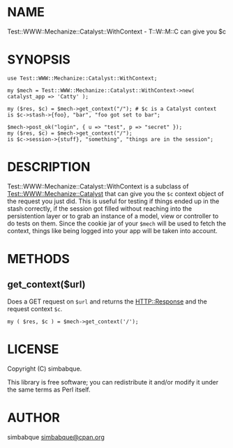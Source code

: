# NAME

Test::WWW::Mechanize::Catalyst::WithContext - T::W::M::C can give you $c

# SYNOPSIS

    use Test::WWW::Mechanize::Catalyst::WithContext;

    my $mech = Test::WWW::Mechanize::Catalyst::WithContext->new( catalyst_app => 'Catty' );

    my ($res, $c) = $mech->get_context("/"); # $c is a Catalyst context
    is $c->stash->{foo}, "bar", "foo got set to bar";

    $mech->post_ok("login", { u => "test", p => "secret" });
    my ($res, $c) = $mech->get_context("/");
    is $c->session->{stuff}, "something", "things are in the session";

# DESCRIPTION

Test::WWW::Mechanize::Catalyst::WithContext is a subclass of [Test::WWW::Mechanize::Catalyst](https://metacpan.org/pod/Test::WWW::Mechanize::Catalyst)
that can give you the `$c` context object of the request you just did. This is useful for
testing if things ended up in the stash correctly, if the session got filled without reaching
into the persistention layer or to grab an instance of a model, view or controller to do tests
on them. Since the cookie jar of your `$mech` will be used to fetch the context, things
like being logged into your app will be taken into account.

# METHODS

## get\_context($url)

Does a GET request on `$url` and returns the [HTTP::Response](https://metacpan.org/pod/HTTP::Response) and the request context `$c`.

    my ( $res, $c ) = $mech->get_context('/');
    

# LICENSE

Copyright (C) simbabque.

This library is free software; you can redistribute it and/or modify
it under the same terms as Perl itself.

# AUTHOR

simbabque <simbabque@cpan.org>
